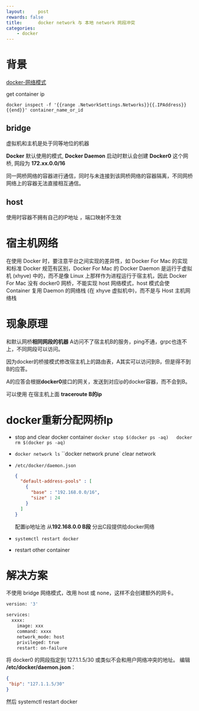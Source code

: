 ```yaml
---
layout:     post
rewards: false
title:      docker network 与 本地 network 网段冲突
categories:
    - docker
---
```



# 背景

[docker-网络模式](https://docs.docker.com/network/#network-drivers)

get container ip

```
docker inspect -f '{{range .NetworkSettings.Networks}}{{.IPAddress}}{{end}}' container_name_or_id	
```





## **bridge**

虚拟机和主机是处于同等地位的机器



**Docker** 默认使用的模式, **Docker Daemon** 启动时默认会创建 **Docker0** 这个网桥, 网段为 **172.xx.0.0/16** 

同一网桥网络的容器进行通信，同时与未连接到该网桥网络的容器隔离，不同网桥网络上的容器无法直接相互通信。

## host

使用时容器不拥有自己的IP地址 ，端口映射不生效



# 宿主机网络

在使用 Docker 时，要注意平台之间实现的差异性，如 Docker For Mac 的实现和标准 Docker 规范有区别，Docker For Mac 的 Docker Daemon 是运行于虚拟机 (xhyve) 中的，而不是像 Linux 上那样作为进程运行于宿主机，因此 Docker For Mac 没有 docker0 网桥，不能实现 host 网络模式，host 模式会使 Container 复用 Daemon 的网络栈 (在 xhyve 虚拟机中)，而不是与 Host 主机网络栈







# 现象原理

和默认网桥**相同网段的机器** A访问不了宿主机B的服务，ping不通，grpc也连不上，不同网段可以访问。



因为docker的桥接模式修改宿主机上的路由表，A其实可以访问到B，但是得不到B的应答。

A的应答会根据**docker0**接口的网关，发送到对应ip的docker容器，而不会到B。

可以使用 在宿主机上面 **traceroute B的ip**



#  docker重新分配网桥Ip

- stop and clear docker container  `docker stop $(docker ps -aq)   docker rm $(docker ps -aq)`

- `docker network ls`  ``docker network prune`  clear  network

- `/etc/docker/daemon.json`

  ```json
  {
    "default-address-pools" : [
      {
        "base" : "192.168.0.0/16",
        "size" : 24
      }
    ]
  }
  
  ```

  配置ip地址池  从**192.168.0.0 B段** 分出C段提供给docker网络

- `systemctl restart docker`

- restart other container



# 解决方案



不使用 bridge 网络模式，改用 host 或 none，这样不会创建额外的网卡。

```dockerfile
version: '3'

services:
  xxxx:
    image: xxx
    command: xxxx
    network_mode: host
    privileged: true
    restart: on-failure
```





将 docker0 的网段指定到 127.1.1.5/30 或类似不会和用户网络冲突的地址。
编辑 **/etc/docker/daemon.json**：

```json
{
 "bip": "127.1.1.5/30"
}
```

然后 systemctl restart docker